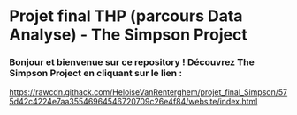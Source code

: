 # Projet final THP (parcours Data Analyse) - The Simpson Project

### Bonjour et bienvenue sur ce repository ! Découvrez The Simpson Project en cliquant sur le lien :

https://rawcdn.githack.com/HeloiseVanRenterghem/projet_final_Simpson/575d42c4224e7aa35546964546720709c26e4f84/website/index.html
